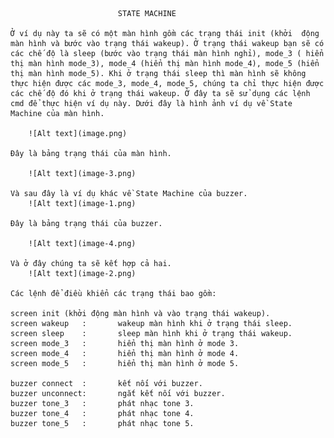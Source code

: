                             STATE MACHINE
    
    Ở ví dụ này ta sẽ có một màn hình gồm các trạng thái init (khởi  động màn hình và bước vào trạng thái wakeup). Ở trạng thái wakeup bạn sẽ có các chế độ là sleep (bước vào trạng thái màn hình nghỉ), mode_3 ( hiển thị màn hình mode_3), mode_4 (hiển thị màn hình mode_4), mode_5 (hiển thị màn hình mode_5). Khi ở trạng thái sleep thì màn hình sẽ không thực hiện được các mode_3, mode_4, mode_5, chúng ta chỉ thực hiện được các chế độ đó khi ở trạng thái wakeup. Ở đây ta sẽ sử dụng các lệnh cmd để thực hiện ví dụ này. Dưới đây là hình ảnh ví dụ về State Machine của màn hình.

        ![Alt text](image.png)
    
    Đây là bảng trạng thái của màn hình.

        ![Alt text](image-3.png)

    Và sau đây là ví dụ khác về State Machine của buzzer. 
        ![Alt text](image-1.png)

    Đây là bảng trạng thái của buzzer.

        ![Alt text](image-4.png)
    
    Và ở đây chúng ta sẽ kết hợp cả hai.
        ![Alt text](image-2.png)

    Các lệnh để điều khiển các trạng thái bao gồm:

    screen init (khởi động màn hình và vào trạng thái wakeup).
    screen wakeup   :       wakeup màn hình khi ở trạng thái sleep.
    screen sleep    :       sleep màn hình khi ở trạng thái wakeup.
    screen mode_3   :       hiển thị màn hình ở mode 3.
    screen mode_4   :       hiển thị màn hình ở mode 4.
    screen mode_5   :       hiển thị màn hình ở mode 5.

    buzzer connect  :       kết nối với buzzer.
    buzzer unconnect:       ngắt kết nối với buzzer.
    buzzer tone_3   :       phát nhạc tone 3.
    buzzer tone_4   :       phát nhạc tone 4.
    buzzer tone_5   :       phát nhạc tone 5.